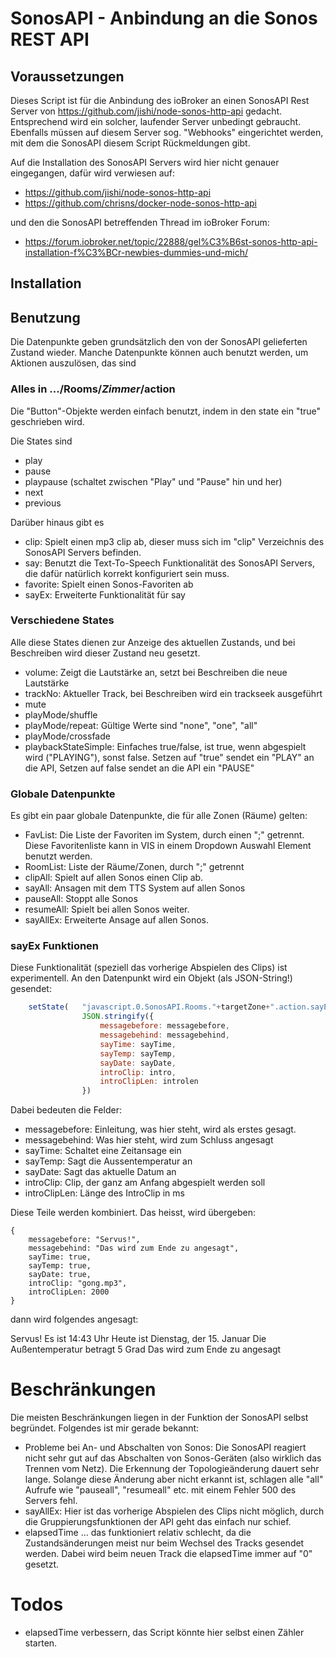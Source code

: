 # SonosAPI - Anbindung an die Sonos REST API

## Voraussetzungen

Dieses Script ist für die Anbindung des ioBroker an einen SonosAPI Rest 
Server von https://github.com/jishi/node-sonos-http-api gedacht.
Entsprechend wird ein solcher, laufender Server unbedingt gebraucht.
Ebenfalls müssen auf diesem Server sog. "Webhooks" eingerichtet werden,
mit dem die SonosAPI diesem Script Rückmeldungen gibt.

Auf die Installation des SonosAPI Servers wird hier nicht genauer eingegangen,
dafür wird verwiesen auf:

- https://github.com/jishi/node-sonos-http-api
- https://github.com/chrisns/docker-node-sonos-http-api

und den die SonosAPI betreffenden Thread im ioBroker Forum:
- https://forum.iobroker.net/topic/22888/gel%C3%B6st-sonos-http-api-installation-f%C3%BCr-newbies-dummies-und-mich/

## Installation

## Benutzung
Die Datenpunkte geben grundsätzlich den von der SonosAPI gelieferten Zustand
wieder.
Manche Datenpunkte können auch benutzt werden, um Aktionen auszulösen, das sind

### Alles in .../Rooms/*Zimmer*/action

Die "Button"-Objekte werden einfach benutzt, indem in den state ein "true" 
geschrieben wird. 

Die States sind 
- play
- pause
- playpause (schaltet zwischen "Play" und "Pause" hin und her)
- next
- previous

Darüber hinaus gibt es
- clip: Spielt einen mp3 clip ab, dieser muss sich im "clip" Verzeichnis des SonosAPI Servers befinden.
- say:  Benutzt die Text-To-Speech Funktionalität des SonosAPI Servers, die dafür natürlich korrekt konfiguriert sein muss.
- favorite: Spielt einen Sonos-Favoriten ab
- sayEx: Erweiterte Funktionalität für say

### Verschiedene States
Alle diese States dienen zur Anzeige des aktuellen Zustands, und bei Beschreiben
wird dieser Zustand neu gesetzt.

- volume: Zeigt die Lautstärke an, setzt bei Beschreiben die neue Lautstärke
- trackNo: Aktueller Track, bei Beschreiben wird ein trackseek ausgeführt
- mute
- playMode/shuffle
- playMode/repeat: Gültige Werte sind "none", "one", "all"
- playMode/crossfade
- playbackStateSimple: Einfaches true/false, ist true, wenn abgespielt wird ("PLAYING"), sonst false. Setzen auf "true" sendet ein "PLAY" an die API,
  Setzen auf false sendet an die API ein "PAUSE"

### Globale Datenpunkte
Es gibt ein paar globale Datenpunkte, die für alle Zonen (Räume) gelten:
- FavList: Die Liste der Favoriten im System, durch einen ";" getrennt. Diese Favoritenliste kann in VIS in einem Dropdown Auswahl Element benutzt werden.
- RoomList: Liste der Räume/Zonen, durch ";" getrennt
- clipAll: Spielt auf allen Sonos einen Clip ab.
- sayAll: Ansagen mit dem TTS System auf allen Sonos
- pauseAll: Stoppt alle Sonos
- resumeAll: Spielt bei allen Sonos weiter. 
- sayAllEx: Erweiterte Ansage auf allen Sonos.

### sayEx Funktionen

Diese Funktionalität (speziell das vorherige Abspielen des Clips) ist experimentell. 
An den Datenpunkt wird ein Objekt (als JSON-String!) gesendet:

```javascript
    setState(   "javascript.0.SonosAPI.Rooms."+targetZone+".action.sayEx",
                JSON.stringify({
                    messagebefore: messagebefore,
                    messagebehind: messagebehind,
                    sayTime: sayTime,
                    sayTemp: sayTemp,
                    sayDate: sayDate,
                    introClip: intro,
                    introClipLen: introlen
                })
```

Dabei bedeuten die Felder:
- messagebefore: Einleitung, was hier steht, wird als erstes gesagt.
- messagebehind: Was hier steht, wird zum Schluss angesagt
- sayTime: Schaltet eine Zeitansage ein
- sayTemp: Sagt die Aussentemperatur an
- sayDate: Sagt das aktuelle Datum an
- introClip: Clip, der ganz am Anfang abgespielt werden soll
- introClipLen: Länge des IntroClip in ms

Diese Teile werden kombiniert.
Das heisst, wird übergeben:

```
{
    messagebefore: "Servus!",
    messagebehind: "Das wird zum Ende zu angesagt",
    sayTime: true,
    sayTemp: true,
    sayDate: true,
    introClip: "gong.mp3",
    introClipLen: 2000
}
```

dann wird folgendes angesagt:

<GONNNNGGGG>
Servus!
Es ist 14:43 Uhr
Heute ist Dienstag, der 15. Januar
Die Außentemperatur betragt 5 Grad
Das wird zum Ende zu angesagt

# Beschränkungen
Die meisten Beschränkungen liegen in der Funktion der SonosAPI selbst begründet.
Folgendes ist mir gerade bekannt:
- Probleme bei An- und Abschalten von Sonos: Die SonosAPI reagiert nicht sehr 
  gut auf das Abschalten von Sonos-Geräten (also wirklich das Trennen vom Netz).
  Die Erkennung der Topologieänderung dauert sehr lange. Solange diese Änderung
  aber nicht erkannt ist, schlagen alle "all" Aufrufe wie "pauseall", "resumeall" etc. 
  mit einem Fehler 500 des Servers fehl.
- sayAllEx: Hier ist das vorherige Abspielen des Clips nicht möglich, durch
  die Gruppierungsfunktionen der API geht das einfach nur schief. 
- elapsedTime ... das funktioniert relativ schlecht, da die Zustandsänderungen
  meist nur beim Wechsel des Tracks gesendet werden. Dabei wird beim neuen
  Track die elapsedTime immer auf "0" gesetzt. 

# Todos
- elapsedTime verbessern, das Script könnte hier selbst einen Zähler starten.

